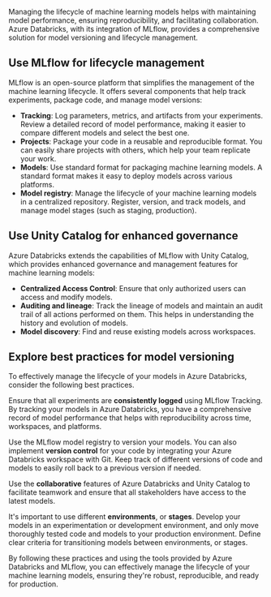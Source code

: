 Managing the lifecycle of machine learning models helps with maintaining model performance, ensuring reproducibility, and facilitating collaboration. Azure Databricks, with its integration of MLflow, provides a comprehensive solution for model versioning and lifecycle management.

## Use MLflow for lifecycle management

MLflow is an open-source platform that simplifies the management of the machine learning lifecycle. It offers several components that help track experiments, package code, and manage model versions:

- **Tracking**: Log parameters, metrics, and artifacts from your experiments. Review a detailed record of model performance, making it easier to compare different models and select the best one.
- **Projects**: Package your code in a reusable and reproducible format. You can easily share projects with others, which help your team replicate your work.
- **Models**: Use standard format for packaging machine learning models. A standard format makes it easy to deploy models across various platforms.
- **Model registry**: Manage the lifecycle of your machine learning models in a centralized repository. Register, version, and track models, and manage model stages (such as staging, production).

## Use Unity Catalog for enhanced governance

Azure Databricks extends the capabilities of MLflow with Unity Catalog, which provides enhanced governance and management features for machine learning models:

- **Centralized Access Control**: Ensure that only authorized users can access and modify models.
- **Auditing and lineage**: Track the lineage of models and maintain an audit trail of all actions performed on them. This helps in understanding the history and evolution of models.
- **Model discovery**: Find and reuse existing models across workspaces.

## Explore best practices for model versioning

To effectively manage the lifecycle of your models in Azure Databricks, consider the following best practices.

Ensure that all experiments are **consistently logged** using MLflow Tracking. By tracking your models in Azure Databricks, you have a comprehensive record of model performance that helps with reproducibility across time, workspaces, and platforms.

Use the MLflow model registry to version your models. You can also implement **version control** for your code by integrating your Azure Databricks workspace with Git. Keep track of different versions of code and models to easily roll back to a previous version if needed.

Use the **collaborative** features of Azure Databricks and Unity Catalog to facilitate teamwork and ensure that all stakeholders have access to the latest models.

It's important to use different **environments**, or **stages**. Develop your models in an experimentation or development environment, and only move thoroughly tested code and models to your production environment. Define clear criteria for transitioning models between environments, or stages.

By following these practices and using the tools provided by Azure Databricks and MLflow, you can effectively manage the lifecycle of your machine learning models, ensuring they're robust, reproducible, and ready for production.
